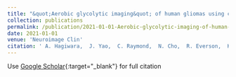 ```yaml
---
title: "&quot;Aerobic glycolytic imaging&quot; of human gliomas using combined pH-, oxygen-, and perfusion-weighted magnetic resonance imaging"
collection: publications
permalink: /publication/2021-01-01-Aerobic-glycolytic-imaging-of-human-gliomas-using-combined-pH-oxygen-and-perfusion-weighted-magnetic-resonance-imaging
date: 2021-01-01
venue: 'Neuroimage Clin'
citation: ' A. Hagiwara,  J. Yao,  C. Raymond,  N. Cho,  R. Everson,  K. Patel,  D. Morrow,  B. Desousa,  S. Mareninov,  S. Chun,  D. Nathanson,  W. Yong,  G. Andrei,  A. Divakaruni,  N. Salamon,  W. Pope,  P. Nghiemphu,  L. Liau,  T. Cloughesy,  B. Ellingson, &quot;&amp;quot;Aerobic glycolytic imaging&amp;quot; of human gliomas using combined pH-, oxygen-, and perfusion-weighted magnetic resonance imaging.&quot; Neuroimage Clin, 2021.'
---
```

Use [Google Scholar](https://scholar.google.com/scholar?q=&quot;Aerobic+glycolytic+imaging&quot;+of+human+gliomas+using+combined+pH+,+oxygen+,+and+perfusion+weighted+magnetic+resonance+imaging){:target="_blank"} for full citation